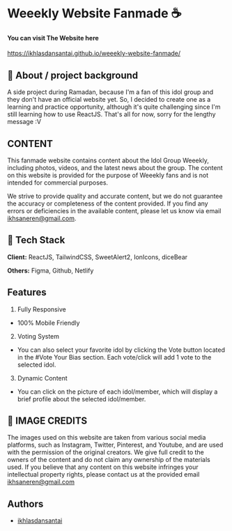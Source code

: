 
# Weeekly Website Fanmade ☕
#### You can visit The Website here
https://ikhlasdansantai.github.io/weeekly-website-fanmade/

## 🚪 About / project background
A side project during Ramadan, because I'm a fan of this idol group and they don't have an official website yet. So, I decided to create one as a learning and practice opportunity, although it's quite challenging since I'm still learning how to use ReactJS. That's all for now, sorry for the lengthy message :V

## CONTENT
This fanmade website contains content about the Idol Group Weeekly, including photos, videos, and the latest news about the group. The content on this website is provided for the purpose of Weeekly fans and is not intended for commercial purposes.

We strive to provide quality and accurate content, but we do not guarantee the accuracy or completeness of the content provided. If you find any errors or deficiencies in the available content, please let us know via email ikhsaneren@gmail.com.


## 🤖 Tech Stack

**Client:** ReactJS, TailwindCSS,  SweetAlert2, IonIcons, diceBear

**Others:** Figma, Github, Netlify 


## Features

1. Fully Responsive
- 100% Mobile Friendly
2. Voting System
- You can also select your favorite idol by clicking the Vote button located in the #Vote Your Bias section. Each vote/click will add 1 vote to the selected idol.
3. Dynamic Content 
- You can click on the picture of each idol/member, which will display a brief profile about the selected idol/member.


## 🚨 IMAGE CREDITS
The images used on this website are taken from various social media platforms, such as Instagram, Twitter, Pinterest, and Youtube, and are used with the permission of the original creators. We give full credit to the owners of the content and do not claim any ownership of the materials used. If you believe that any content on this website infringes your intellectual property rights, please contact us at the provided email ikhsaneren@gmail.com
## Authors

- [ikhlasdansantai](https://www.github.com/ikhlasdansantai)
